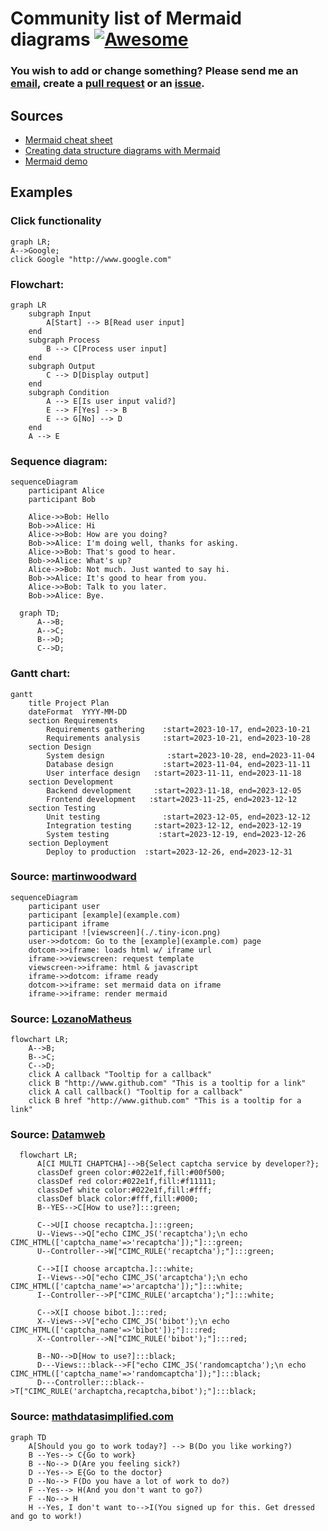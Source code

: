 # Community list of Mermaid diagrams [![Awesome](https://awesome.re/badge.svg)](https://awesome.re)
### You wish to add or change something? Please send me an [email](mailto:mvarga1989@gmail.com), create a [pull request](https://github.com/mvarga1989/Mermaid_notebook/pulls) or an [issue](https://github.com/mvarga1989/Mermaid_notebook/issues).

## Sources
- [Mermaid cheat sheet](https://jojozhuang.github.io/tutorial/mermaid-cheat-sheet/)
- [Creating data structure diagrams with Mermaid](https://jojozhuang.github.io/tutorial/creating-data-structure-diagrams-with-mermaid/)
- [Mermaid demo](https://mvarga1989.github.io/Mermaid_notebook/)

## Examples
### Click functionality

```mermaid
graph LR;
A-->Google;
click Google "http://www.google.com"
```

### Flowchart:
```mermaid
graph LR
    subgraph Input
        A[Start] --> B[Read user input]
    end
    subgraph Process
        B --> C[Process user input]
    end
    subgraph Output
        C --> D[Display output]
    end
    subgraph Condition
        A --> E[Is user input valid?]
        E --> F[Yes] --> B
        E --> G[No] --> D
    end
    A --> E
```


### Sequence diagram:
```mermaid
sequenceDiagram
    participant Alice
    participant Bob

    Alice->>Bob: Hello
    Bob->>Alice: Hi
    Alice->>Bob: How are you doing?
    Bob->>Alice: I'm doing well, thanks for asking.
    Alice->>Bob: That's good to hear.
    Bob->>Alice: What's up?
    Alice->>Bob: Not much. Just wanted to say hi.
    Bob->>Alice: It's good to hear from you.
    Alice->>Bob: Talk to you later.
    Bob->>Alice: Bye.
```
	
```mermaid
  graph TD;
      A-->B;
      A-->C;
      B-->D;
      C-->D;
```

### Gantt chart:
```mermaid
gantt
    title Project Plan
    dateFormat  YYYY-MM-DD
    section Requirements
        Requirements gathering    :start=2023-10-17, end=2023-10-21
        Requirements analysis     :start=2023-10-21, end=2023-10-28
    section Design
        System design              :start=2023-10-28, end=2023-11-04
        Database design           :start=2023-11-04, end=2023-11-11
        User interface design   :start=2023-11-11, end=2023-11-18
    section Development
        Backend development     :start=2023-11-18, end=2023-12-05
        Frontend development   :start=2023-11-25, end=2023-12-12
    section Testing
        Unit testing              :start=2023-12-05, end=2023-12-12
        Integration testing     :start=2023-12-12, end=2023-12-19
        System testing           :start=2023-12-19, end=2023-12-26
    section Deployment
        Deploy to production  :start=2023-12-26, end=2023-12-31
```

### Source: [martinwoodward](https://gist.github.com/martinwoodward/8ad6296118c975510766d80310db71fd?permalink_comment_id=4065246)
```mermaid
sequenceDiagram
    participant user
    participant [example](example.com)
    participant iframe
    participant ![viewscreen](./.tiny-icon.png)
    user->>dotcom: Go to the [example](example.com) page
    dotcom->>iframe: loads html w/ iframe url
    iframe->>viewscreen: request template
    viewscreen->>iframe: html & javascript
    iframe->>dotcom: iframe ready
    dotcom->>iframe: set mermaid data on iframe
    iframe->>iframe: render mermaid
```


### Source: [LozanoMatheus](https://gist.github.com/martinwoodward/8ad6296118c975510766d80310db71fd?permalink_comment_id=4065246#gistcomment-4065246)
```mermaid
flowchart LR;
    A-->B;
    B-->C;
    C-->D;
    click A callback "Tooltip for a callback"
    click B "http://www.github.com" "This is a tooltip for a link"
    click A call callback() "Tooltip for a callback"
    click B href "http://www.github.com" "This is a tooltip for a link"
```
	

### Source: [Datamweb](https://gist.github.com/martinwoodward/8ad6296118c975510766d80310db71fd?permalink_comment_id=4067229#gistcomment-4067229)
```mermaid
  flowchart LR;
      A[CI MULTI CHAPTCHA]-->B{Select captcha service by developer?};
      classDef green color:#022e1f,fill:#00f500;
      classDef red color:#022e1f,fill:#f11111;
      classDef white color:#022e1f,fill:#fff;
      classDef black color:#fff,fill:#000;
      B--YES-->C[How to use?]:::green;
      
      C-->U[I choose recaptcha.]:::green;
      U--Views-->Q["echo CIMC_JS('recaptcha');\n echo CIMC_HTML(['captcha_name'=>'recaptcha']);"]:::green;
      U--Controller-->W["CIMC_RULE('recaptcha');"]:::green;
      
      C-->I[I choose arcaptcha.]:::white;
      I--Views-->O["echo CIMC_JS('arcaptcha');\n echo CIMC_HTML(['captcha_name'=>'arcaptcha']);"]:::white;
      I--Controller-->P["CIMC_RULE('arcaptcha');"]:::white;
      
      C-->X[I choose bibot.]:::red;
      X--Views-->V["echo CIMC_JS('bibot');\n echo CIMC_HTML(['captcha_name'=>'bibot']);"]:::red;
      X--Controller-->N["CIMC_RULE('bibot');"]:::red;
      
      B--NO-->D[How to use?]:::black;
      D---Views:::black-->F["echo CIMC_JS('randomcaptcha');\n echo CIMC_HTML(['captcha_name'=>'randomcaptcha']);"]:::black; 
      D---Controller:::black-->T["CIMC_RULE('archaptcha,recaptcha,bibot');"]:::black;
```

### Source: [mathdatasimplified.com](https://mathdatasimplified.com/2022/04/29/mermaid-create-flow-chart-using-code/)
```mermaid
graph TD
    A[Should you go to work today?] --> B(Do you like working?)
    B --Yes--> C{Go to work}
    B --No--> D(Are you feeling sick?)
    D --Yes--> E{Go to the doctor}
    D --No--> F(Do you have a lot of work to do?)
    F --Yes--> H(And you don't want to go?)
    F --No--> H  
    H --Yes, I don't want to-->I(You signed up for this. Get dressed and go to work!) 
```